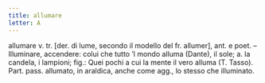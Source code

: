 ```yaml
---
title: allumare
letter: A
---
```

allumare v. tr. [der. di lume, secondo il modello del fr. allumer], ant. e poet. – Illuminare, accendere: colui che tutto ’l mondo alluma (Dante), il sole; a. la candela, i lampioni; fig.: Quei pochi a cui la mente il vero alluma (T. Tasso). Part. pass. allumato, in araldica, anche come agg., lo stesso che illuminato.